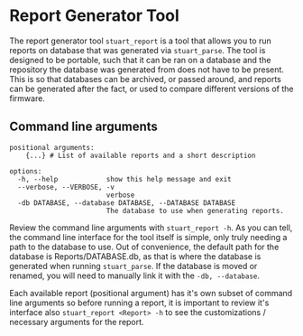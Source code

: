 # Report Generator Tool

The report generator tool `stuart_report` is a tool that allows you to run
reports on database that was generated via `stuart_parse`. The tool is designed
to be portable, such that it can be ran on a database and the repository the
database was generated from does not have to be present. This is so that
databases can be archived, or passed around, and reports can be generated after
the fact, or used to compare different versions of the firmware.

## Command line arguments

```
positional arguments:
    {...} # List of available reports and a short description

options:
  -h, --help            show this help message and exit
  --verbose, --VERBOSE, -v
                        verbose
  -db DATABASE, --database DATABASE, --DATABASE DATABASE
                        The database to use when generating reports.
```

Review the command line arguments with `stuart_report -h`. As you can tell, the
command line interface for the tool itself is simple, only truly needing a path
to the database to use. Out of convenience, the default path for the database
is Reports/DATABASE.db, as that is where the database is generated when running
`stuart_parse`. If the database is moved or renamed, you will need to manually
link it with the `-db, --database`.

Each available report (positional argument) has it's own subset of command line
arguments so before running a report, it is important to review it's interface
also `stuart_report <Report> -h` to see the customizations / necessary
arguments for the report.
